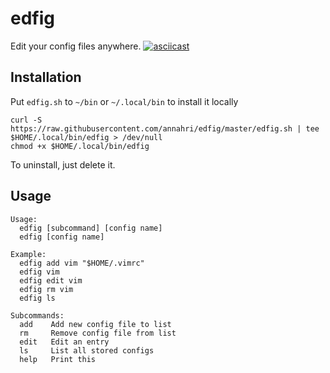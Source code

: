 # edfig
Edit your config files anywhere.
[![asciicast](https://asciinema.org/a/349938.svg)](https://asciinema.org/a/349938)

## Installation
Put `edfig.sh` to `~/bin` or `~/.local/bin` to install it locally
```
curl -S https://raw.githubusercontent.com/annahri/edfig/master/edfig.sh | tee $HOME/.local/bin/edfig > /dev/null
chmod +x $HOME/.local/bin/edfig
```
To uninstall, just delete it.

## Usage
```
Usage: 
  edfig [subcommand] [config name]
  edfig [config name]
       
Example:
  edfig add vim "$HOME/.vimrc"
  edfig vim
  edfig edit vim
  edfig rm vim
  edfig ls

Subcommands:
  add    Add new config file to list
  rm     Remove config file from list
  edit   Edit an entry
  ls     List all stored configs
  help   Print this
```
